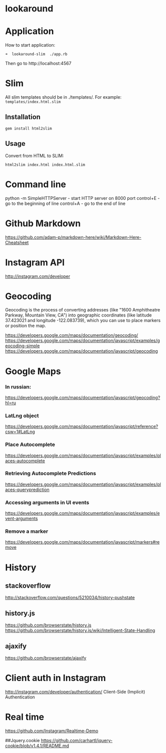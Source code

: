 lookaround
==========

# Application

How to start application:
```
➜  lookaround-slim  ./app.rb
```

Then go to http://localhost:4567

# Slim

All slim templates should be in ./templates/.
For example: ```templates/index.html.slim```

## Installation

```
gem install html2slim
```

## Usage

Convert from HTML to SLIM:
```
html2slim index.html index.html.slim
```

# Command line
python -m SimpleHTTPServer - start HTTP server on 8000 port
control+E - go to the beginning of line
control+A - go to the end of line

# Github Markdown
https://github.com/adam-p/markdown-here/wiki/Markdown-Here-Cheatsheet

# Instagram API
http://instagram.com/developer

# Geocoding
Geocoding is the process of converting addresses (like "1600 Amphitheatre Parkway, Mountain View, CA") into geographic coordinates (like latitude 37.423021 and longitude -122.083739), which you can use to place markers or position the map.

https://developers.google.com/maps/documentation/geocoding/
https://developers.google.com/maps/documentation/javascript/examples/geocoding-simple
https://developers.google.com/maps/documentation/javascript/geocoding

# Google Maps

### In russian:
https://developers.google.com/maps/documentation/javascript/geocoding?hl=ru

### LatLng object
https://developers.google.com/maps/documentation/javascript/reference?csw=1#LatLng

### Place Autocomplete
https://developers.google.com/maps/documentation/javascript/examples/places-autocomplete

### Retrieving Autocomplete Predictions
https://developers.google.com/maps/documentation/javascript/examples/places-queryprediction

### Accessing arguments in UI events
https://developers.google.com/maps/documentation/javascript/examples/event-arguments

### Remove a marker
https://developers.google.com/maps/documentation/javascript/markers#remove

# History

## stackoverflow
http://stackoverflow.com/questions/5210034/history-pushstate

## history.js
https://github.com/browserstate/history.js
https://github.com/browserstate/history.js/wiki/Intelligent-State-Handling

## ajaxify
https://github.com/browserstate/ajaxify

# Client auth in Instagram

http://instagram.com/developer/authentication/
Client-Side (Implicit) Authentication

# Real time
https://github.com/Instagram/Realtime-Demo

##Jquery.cookie
https://github.com/carhartl/jquery-cookie/blob/v1.4.1/README.md




